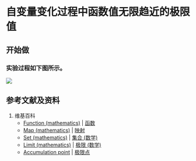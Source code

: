 # 自变量变化过程中函数值无限趋近的极限值

## 开始做

### 实验过程如下图所示。

![](/images/函数和极限/极限与连续/自变量变化过程中函数值无限趋近的极限值/1a1.jpg)

## 参考文献及资料

1. 维基百科
	- [Function (mathematics)](https://en.wikipedia.org/wiki/Function_(mathematics)) | [函数](https://zh.wikipedia.org/wiki/函数) 
	- [Map (mathematics)](https://en.wikipedia.org/wiki/Map_(mathematics)) | [映射](https://zh.wikipedia.org/wiki/映射) 
	- [Set (mathematics)](https://en.wikipedia.org/wiki/Set_(mathematics)) | [集合 (数学)](https://zh.wikipedia.org/wiki/集合_(数学)) 
	- [Limit (mathematics)](https://en.wikipedia.org/wiki/Limit_(mathematics)) | [极限 (数学)](https://zh.wikipedia.org/wiki/极限_(数学))
	- [Accumulation point](https://en.wikipedia.org/wiki/Accumulation_point) | [极限点](https://zh.wikipedia.org/wiki/极限点)


